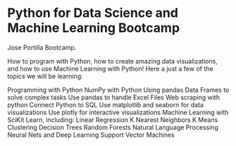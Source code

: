 # Python for Data Science and Machine Learning Bootcamp
Jose Portilla Bootcamp.

How to program with Python, how to create amazing data visualizations, and how to use Machine Learning with Python! Here a just a few of the topics we will be learning:

Programming with Python
NumPy with Python
Using pandas Data Frames to solve complex tasks
Use pandas to handle Excel Files
Web scraping with python
Connect Python to SQL
Use matplotlib and seaborn for data visualizations
Use plotly for interactive visualizations
Machine Learning with SciKit Learn, including:
Linear Regression
K Nearest Neighbors
K Means Clustering
Decision Trees
Random Forests
Natural Language Processing
Neural Nets and Deep Learning
Support Vector Machines
